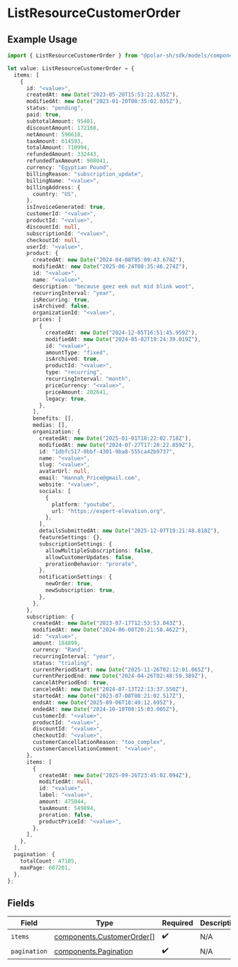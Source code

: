 # ListResourceCustomerOrder

## Example Usage

```typescript
import { ListResourceCustomerOrder } from "@polar-sh/sdk/models/components/listresourcecustomerorder.js";

let value: ListResourceCustomerOrder = {
  items: [
    {
      id: "<value>",
      createdAt: new Date("2023-05-20T15:53:22.635Z"),
      modifiedAt: new Date("2023-01-20T08:35:02.035Z"),
      status: "pending",
      paid: true,
      subtotalAmount: 95401,
      discountAmount: 172160,
      netAmount: 590618,
      taxAmount: 614593,
      totalAmount: 710994,
      refundedAmount: 332443,
      refundedTaxAmount: 908041,
      currency: "Egyptian Pound",
      billingReason: "subscription_update",
      billingName: "<value>",
      billingAddress: {
        country: "US",
      },
      isInvoiceGenerated: true,
      customerId: "<value>",
      productId: "<value>",
      discountId: null,
      subscriptionId: "<value>",
      checkoutId: null,
      userId: "<value>",
      product: {
        createdAt: new Date("2024-04-08T05:09:43.678Z"),
        modifiedAt: new Date("2025-06-24T08:35:46.274Z"),
        id: "<value>",
        name: "<value>",
        description: "because geez eek out mid blink woot",
        recurringInterval: "year",
        isRecurring: true,
        isArchived: false,
        organizationId: "<value>",
        prices: [
          {
            createdAt: new Date("2024-12-05T16:51:45.959Z"),
            modifiedAt: new Date("2024-05-02T19:24:39.019Z"),
            id: "<value>",
            amountType: "fixed",
            isArchived: true,
            productId: "<value>",
            type: "recurring",
            recurringInterval: "month",
            priceCurrency: "<value>",
            priceAmount: 202641,
            legacy: true,
          },
        ],
        benefits: [],
        medias: [],
        organization: {
          createdAt: new Date("2025-01-01T18:22:02.718Z"),
          modifiedAt: new Date("2024-07-27T17:28:22.859Z"),
          id: "1dbfc517-0bbf-4301-9ba8-555ca42b9737",
          name: "<value>",
          slug: "<value>",
          avatarUrl: null,
          email: "Hannah_Price@gmail.com",
          website: "<value>",
          socials: [
            {
              platform: "youtube",
              url: "https://expert-elevation.org",
            },
          ],
          detailsSubmittedAt: new Date("2025-12-07T19:21:48.818Z"),
          featureSettings: {},
          subscriptionSettings: {
            allowMultipleSubscriptions: false,
            allowCustomerUpdates: false,
            prorationBehavior: "prorate",
          },
          notificationSettings: {
            newOrder: true,
            newSubscription: true,
          },
        },
      },
      subscription: {
        createdAt: new Date("2023-07-17T12:53:53.043Z"),
        modifiedAt: new Date("2024-06-08T20:21:58.462Z"),
        id: "<value>",
        amount: 184899,
        currency: "Rand",
        recurringInterval: "year",
        status: "trialing",
        currentPeriodStart: new Date("2025-11-26T02:12:01.065Z"),
        currentPeriodEnd: new Date("2024-04-26T02:48:59.389Z"),
        cancelAtPeriodEnd: true,
        canceledAt: new Date("2024-07-13T22:13:37.550Z"),
        startedAt: new Date("2023-07-08T08:21:02.517Z"),
        endsAt: new Date("2025-09-06T18:49:12.695Z"),
        endedAt: new Date("2024-10-10T08:15:03.005Z"),
        customerId: "<value>",
        productId: "<value>",
        discountId: "<value>",
        checkoutId: "<value>",
        customerCancellationReason: "too_complex",
        customerCancellationComment: "<value>",
      },
      items: [
        {
          createdAt: new Date("2025-09-26T23:45:02.094Z"),
          modifiedAt: null,
          id: "<value>",
          label: "<value>",
          amount: 475844,
          taxAmount: 549894,
          proration: false,
          productPriceId: "<value>",
        },
      ],
    },
  ],
  pagination: {
    totalCount: 47105,
    maxPage: 607201,
  },
};
```

## Fields

| Field                                                                  | Type                                                                   | Required                                                               | Description                                                            |
| ---------------------------------------------------------------------- | ---------------------------------------------------------------------- | ---------------------------------------------------------------------- | ---------------------------------------------------------------------- |
| `items`                                                                | [components.CustomerOrder](../../models/components/customerorder.md)[] | :heavy_check_mark:                                                     | N/A                                                                    |
| `pagination`                                                           | [components.Pagination](../../models/components/pagination.md)         | :heavy_check_mark:                                                     | N/A                                                                    |